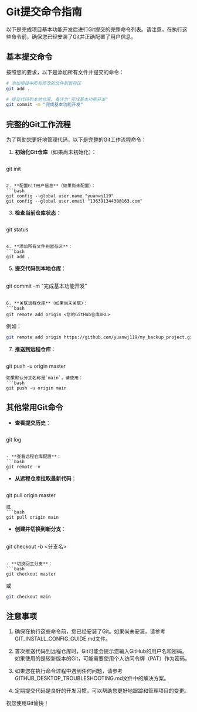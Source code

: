 # Git提交命令指南

以下是完成项目基本功能开发后进行Git提交的完整命令列表。请注意，在执行这些命令前，确保您已经安装了Git并正确配置了用户信息。

## 基本提交命令

按照您的要求，以下是添加所有文件并提交的命令：

```bash
# 添加项目中所有修改的文件到暂存区
git add .

# 提交代码到本地仓库，备注为"完成基本功能开发"
git commit -m "完成基本功能开发"
```

## 完整的Git工作流程

为了帮助您更好地管理代码，以下是完整的Git工作流程命令：

1. **初始化Git仓库**（如果尚未初始化）：
   ```bash
git init
   ```

2. **配置Git用户信息**（如果尚未配置）：
   ```bash
git config --global user.name "yuanwj119"
git config --global user.email "13639134438@163.com"
   ```

3. **检查当前仓库状态**：
   ```bash
git status
   ```

4. **添加所有文件到暂存区**：
   ```bash
git add .
   ```

5. **提交代码到本地仓库**：
   ```bash
git commit -m "完成基本功能开发"
   ```

6. **关联远程仓库**（如果尚未关联）：
   ```bash
git remote add origin <您的GitHub仓库URL>
   ```
   例如：
   ```bash
git remote add origin https://github.com/yuanwj119/my_backup_project.git
   ```

7. **推送到远程仓库**：
   ```bash
git push -u origin master
   ```
   如果默认分支名称是`main`，请使用：
   ```bash
git push -u origin main
   ```

## 其他常用Git命令

- **查看提交历史**：
  ```bash
git log
  ```

- **查看远程仓库配置**：
  ```bash
git remote -v
  ```

- **从远程仓库拉取最新代码**：
  ```bash
git pull origin master
  ```
  或
  ```bash
git pull origin main
  ```

- **创建并切换到新分支**：
  ```bash
git checkout -b <分支名>
  ```

- **切换回主分支**：
  ```bash
git checkout master
  ```
  或
  ```bash
git checkout main
  ```

## 注意事项

1. 确保在执行这些命令前，您已经安装了Git。如果尚未安装，请参考GIT_INSTALL_CONFIG_GUIDE.md文件。

2. 首次推送代码到远程仓库时，Git可能会提示您输入GitHub的用户名和密码。如果使用的是较新版本的Git，可能需要使用个人访问令牌（PAT）作为密码。

3. 如果您在执行命令过程中遇到任何问题，请参考GITHUB_DESKTOP_TROUBLESHOOTING.md文件中的解决方案。

4. 定期提交代码是良好的开发习惯，可以帮助您更好地跟踪和管理项目的变更。

祝您使用Git愉快！